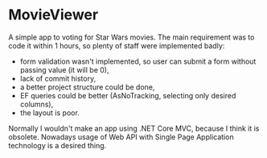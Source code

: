 # MovieViewer
A simple app to voting for Star Wars movies. The main requirement was to code it within 1 hours, so plenty of staff were implemented badly:
- form validation wasn't implemented, so user can submit a form without passing value (it will be 0),
- lack of commit history,
- a better project structure could be done,
- EF queries could be better (AsNoTracking, selecting only desired columns),
- the layout is poor.

Normally I wouldn't make an app using .NET Core MVC, because I think it is obsolete. Nowadays usage of Web API with Single Page Application technology is a desired thing.
